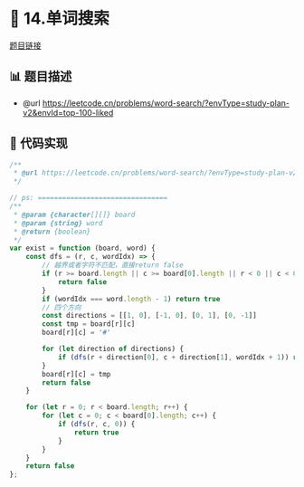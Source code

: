 # 🎨 14.单词搜索

[题目链接](https://leetcode.cn/problems/word-search/?envType=study-plan-v2&envId=top-100-liked)

## 📊 题目描述
* @url https://leetcode.cn/problems/word-search/?envType=study-plan-v2&envId=top-100-liked

## 📃 代码实现
```typescript
/**
 * @url https://leetcode.cn/problems/word-search/?envType=study-plan-v2&envId=top-100-liked
 */

// ps: ================================
/**
 * @param {character[][]} board
 * @param {string} word
 * @return {boolean}
 */
var exist = function (board, word) {
    const dfs = (r, c, wordIdx) => {
        // 越界或者字符不匹配，直接return false
        if (r >= board.length || c >= board[0].length || r < 0 || c < 0 || board[r][c] !== word[wordIdx]) {
            return false
        }
        if (wordIdx === word.length - 1) return true
        // 四个方向
        const directions = [[1, 0], [-1, 0], [0, 1], [0, -1]]
        const tmp = board[r][c]
        board[r][c] = '#'

        for (let direction of directions) {
            if (dfs(r + direction[0], c + direction[1], wordIdx + 1)) return true
        }
        board[r][c] = tmp
        return false
    }

    for (let r = 0; r < board.length; r++) {
        for (let c = 0; c < board[0].length; c++) {
            if (dfs(r, c, 0)) {
                return true
            }
        }
    }
    return false
};
```
